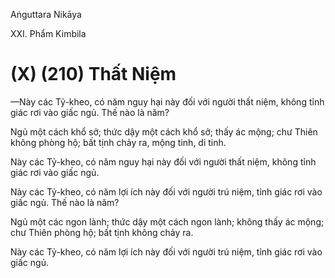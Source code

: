 Aṅguttara Nikāya

XXI. Phẩm Kimbila

# (X) (210) Thất Niệm

—Này các Tỷ-kheo, có năm nguy hại này đối với người thất niệm, không tỉnh giác rơi vào giấc ngủ. Thế nào là năm?

Ngủ một cách khổ sở; thức dậy một cách khổ sở; thấy ác mộng; chư Thiên không phòng hộ; bất tịnh chảy ra, mộng tinh, di tinh.

Này các Tỷ-kheo, có năm nguy hại này đối với người thất niệm, không tỉnh giác rơi vào giấc ngủ.

Này các Tỷ-kheo, có năm lợi ích này đối với người trú niệm, tỉnh giác rơi vào giấc ngủ. Thế nào là năm?

Ngủ một các ngon lành; thức dậy một cách ngon lành; không thấy ác mộng; chư Thiên phòng hộ; bất tịnh không chảy ra.

Này các Tỷ-kheo, có năm lợi ích này đối với người trú niệm, tỉnh giác rơi vào giấc ngủ.

